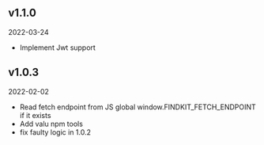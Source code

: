 ## v1.1.0

2022-03-24

-   Implement Jwt support

## v1.0.3

2022-02-02

-   Read fetch endpoint from JS global window.FINDKIT_FETCH_ENDPOINT if it exists
-   Add valu npm tools
-   fix faulty logic in 1.0.2
